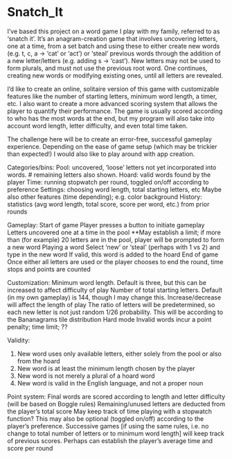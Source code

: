 # Snatch_It
I’ve based this project on a word game I play with my family, referred to as ‘snatch it’. It’s an anagram-creation game that involves uncovering letters, one at a time, from a set batch and using these to either create new words (e.g. t, c, a → ‘cat’ or ‘act’) or ‘steal’ previous words through the addition of a new letter/letters (e.g. adding s → ‘cast’). New letters may not be used to form plurals, and must not use the previous root word. One continues, creating new words or modifying existing ones, until all letters are revealed.

I’d like to create an online, solitaire version of this game with customizable features like the number of starting letters, minimum word length, a timer, etc. I also want to create a more advanced scoring system that allows the player to quantify their performance. The game is usually scored according to who has the most words at the end, but my program will also take into account word length, letter difficulty, and even total time taken.

The challenge here will be to create an error-free, successful gameplay experience. Depending on the ease of game setup (which may be trickier than expected!) I would also like to play around with app creation.


Categories/bins:
Pool: uncovered, ‘loose’ letters not yet incorporated into words. # remaining letters also shown.
Hoard: valid words found by the player
Time: running stopwatch per round, toggled on/off according to preference
Settings: choosing word length, total starting letters, etc
Maybe also other features (time depending); e.g. color background
History: statistics (avg word length, total score, score per word, etc.) from prior rounds

Gameplay:
Start of game
Player presses a button to initiate gameplay
Letters uncovered one at a time in the pool
**May establish a limit; if more than (for example) 20 letters are in the pool, player will be prompted to form a new word
Playing a word
Select ‘new’ or ‘steal’ (perhaps with 1 vs 2) and type in the new word
If valid, this word is added to the hoard
End of game
Once either all letters are used or the player chooses to end the round, time stops and points are counted

Customization:
Minimum word length. Default is three, but this can be increased to affect difficulty of play
Number of total starting letters. Default (in my own gameplay) is 144, though I may change this. Increase/decrease will affect the length of play
The ratio of letters will be predetermined, so each new letter is not just random 1/26 probability. This will be according to the Bananagrams tile distribution 
Hard mode
Invalid words incur a point penalty; time limit; ??


Validity:
1) New word uses only available letters, either solely from the pool or also from the hoard
2) New word is at least the minimum length chosen by the player
3) New word is not merely a plural of a hoard word
4) New word is valid in the English language, and not a proper noun


Point system:
Final words are scored according to length and letter difficulty (will be based on Boggle rules)
Remaining/unused letters are deducted from the player’s total score
May keep track of time playing with a stopwatch function? This may also be optional (toggled on/off) according to the player’s preference.
Successive games [if using the same rules, i.e. no change to total number of letters or to minimum word length] will keep track of previous scores. Perhaps can establish the player’s average time and score per round
